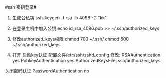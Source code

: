 #ssh 密钥登录#

1. 生成公私钥
ssh-keygen -t rsa -b 4096 -C "kk"

2. 在登录主机中加入公钥
echo id_rsa_4096.pub >> ~/.ssh/authorized_keys

3. 修改authorized_keys权限
chmod 700 ~/.ssh/
chmod 600 ~/.ssh/authorized_keys

4. 打开
启动key认证
配置文件/etc/ssh/sshd_config
修改:
RSAAuthentication yes
PubkeyAuthentication yes
AuthorizedKeysFile      .ssh/authorized_keys

关闭密码认证
PasswordAuthentication no
